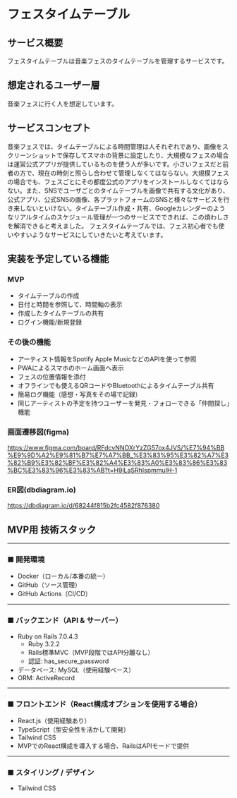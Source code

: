 # フェスタイムテーブル

## サービス概要
フェスタイムテーブルは音楽フェスのタイムテーブルを管理するサービスです。

## 想定されるユーザー層
音楽フェスに行く人を想定しています。

## サービスコンセプト
音楽フェスでは、タイムテーブルによる時間管理は人それぞれであり、画像をスクリーンショットで保存してスマホの背景に設定したり、大規模なフェスの場合は運営公式アプリが提供しているものを使う人が多いです。小さいフェスだと前者の方で、現在の時刻と照らし合わせて管理しなくてはならない。大規模フェスの場合でも、フェスごとにその都度公式のアプリをインストールしなくてはならない。また、SNSでユーザごとのタイムテーブルを画像で共有する文化があり、公式アプリ、公式SNSの画像、各プラットフォームのSNSと様々なサービスを行き来しないといけない。タイムテーブル作成・共有、Googleカレンダーのようなリアルタイムのスケジュール管理が一つのサービスでできれば、この煩わしさを解消できると考えました。
フェスタイムテーブルでは、フェス初心者でも使いやすいようなサービスにしていきたいと考えています。

## 実装を予定している機能
### MVP
- タイムテーブルの作成
- 日付と時間を参照して、時間軸の表示
- 作成したタイムテーブルの共有
- ログイン機能/新規登録
 
### その後の機能
- アーティスト情報をSpotify Apple MusicなどのAPIを使って参照
- PWAによるスマホのホーム画面へ表示
- フェスの位置情報を添付
- オフラインでも使えるQRコードやBluetoothによるタイムテーブル共有
- 簡易ログ機能（感想・写真をその場で記録）
- 同じアーティストの予定を持つユーザーを発見・フォローできる「仲間探し」機能
　
### 画面遷移図(figma)
https://www.figma.com/board/RFdcvNNOXrYzZG57ox4JVS/%E7%94%BB%E9%9D%A2%E9%81%B7%E7%A7%BB_%E3%83%95%E3%82%A7%E3%82%B9%E3%82%BF%E3%82%A4%E3%83%A0%E3%83%86%E3%83%BC%E3%83%96%E3%83%AB?t=H9lLaSRhIspmmuIH-1

### ER図(dbdiagram.io)
https://dbdiagram.io/d/68244f815b2fc4582f876380

## MVP用 技術スタック

---

### ■ 開発環境
- Docker（ローカル/本番の統一）
- GitHub（ソース管理）
- GitHub Actions（CI/CD）

---

### ■ バックエンド（API & サーバー）
- Ruby on Rails 7.0.4.3
  - Ruby 3.2.2
  - Rails標準MVC（MVP段階ではAPI分離なし）
  - 認証: has_secure_password
- データベース: MySQL（使用経験ベース）
- ORM: ActiveRecord

---

### ■ フロントエンド（React構成オプションを使用する場合）
- React.js（使用経験あり）
- TypeScript（型安全性を活かして開発）
- Tailwind CSS
- MVPでのReact構成を導入する場合、RailsはAPIモードで提供

---

### ■ スタイリング / デザイン
- Tailwind CSS
